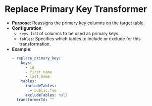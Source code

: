 # Replace Primary Key Transformer

- **Purpose**: Reassigns the primary key columns on the target table.
- **Configuration**:
    - `keys`: List of columns to be used as primary keys.
    - `tables`: Specifies which tables to include or exclude for this transformation.
- **Example**:
  ```yaml
  - replace_primary_key:
      keys:
        - id
        - first_name
        - last_name
      tables:
        includeTables:
          - public.foo
        excludeTables: null
    transformerId: ""
  ```
